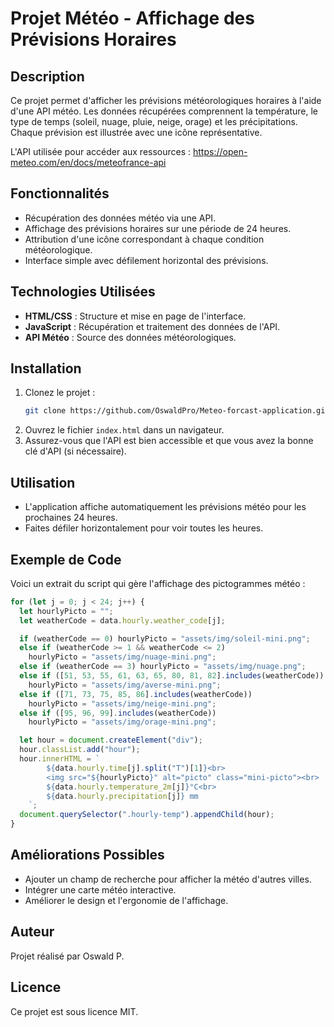 # Projet Météo - Affichage des Prévisions Horaires

## Description

Ce projet permet d'afficher les prévisions météorologiques horaires à l'aide d'une API météo. Les données récupérées comprennent la température, le type de temps (soleil, nuage, pluie, neige, orage) et les précipitations. Chaque prévision est illustrée avec une icône représentative.

L'API utilisée pour accéder aux ressources : https://open-meteo.com/en/docs/meteofrance-api

## Fonctionnalités

- Récupération des données météo via une API.
- Affichage des prévisions horaires sur une période de 24 heures.
- Attribution d'une icône correspondant à chaque condition météorologique.
- Interface simple avec défilement horizontal des prévisions.

## Technologies Utilisées

- **HTML/CSS** : Structure et mise en page de l'interface.
- **JavaScript** : Récupération et traitement des données de l'API.
- **API Météo** : Source des données météorologiques.

## Installation

1. Clonez le projet :
   ```sh
   git clone https://github.com/OswaldPro/Meteo-forcast-application.git
   ```
2. Ouvrez le fichier `index.html` dans un navigateur.
3. Assurez-vous que l'API est bien accessible et que vous avez la bonne clé d'API (si nécessaire).

## Utilisation

- L'application affiche automatiquement les prévisions météo pour les prochaines 24 heures.
- Faites défiler horizontalement pour voir toutes les heures.

## Exemple de Code

Voici un extrait du script qui gère l'affichage des pictogrammes météo :

```js
for (let j = 0; j < 24; j++) {
  let hourlyPicto = "";
  let weatherCode = data.hourly.weather_code[j];

  if (weatherCode == 0) hourlyPicto = "assets/img/soleil-mini.png";
  else if (weatherCode >= 1 && weatherCode <= 2)
    hourlyPicto = "assets/img/nuage-mini.png";
  else if (weatherCode == 3) hourlyPicto = "assets/img/nuage.png";
  else if ([51, 53, 55, 61, 63, 65, 80, 81, 82].includes(weatherCode))
    hourlyPicto = "assets/img/averse-mini.png";
  else if ([71, 73, 75, 85, 86].includes(weatherCode))
    hourlyPicto = "assets/img/neige-mini.png";
  else if ([95, 96, 99].includes(weatherCode))
    hourlyPicto = "assets/img/orage-mini.png";

  let hour = document.createElement("div");
  hour.classList.add("hour");
  hour.innerHTML = `
        ${data.hourly.time[j].split("T")[1]}<br>
        <img src="${hourlyPicto}" alt="picto" class="mini-picto"><br>          
        ${data.hourly.temperature_2m[j]}°C<br>
        ${data.hourly.precipitation[j]} mm
    `;
  document.querySelector(".hourly-temp").appendChild(hour);
}
```

## Améliorations Possibles

- Ajouter un champ de recherche pour afficher la météo d'autres villes.
- Intégrer une carte météo interactive.
- Améliorer le design et l'ergonomie de l'affichage.

## Auteur

Projet réalisé par Oswald P.

## Licence

Ce projet est sous licence MIT.
